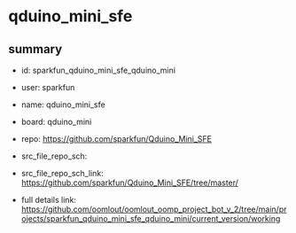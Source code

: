# qduino_mini_sfe
 
## summary 
* id: sparkfun_qduino_mini_sfe_qduino_mini
* user: sparkfun
* name: qduino_mini_sfe
* board: qduino_mini
* repo: https://github.com/sparkfun/Qduino_Mini_SFE



* src_file_repo_sch: 
* src_file_repo_sch_link: https://github.com/sparkfun/Qduino_Mini_SFE/tree/master/
* full details link: https://github.com/oomlout/oomlout_oomp_project_bot_v_2/tree/main/projects/sparkfun_qduino_mini_sfe_qduino_mini/current_version/working  







